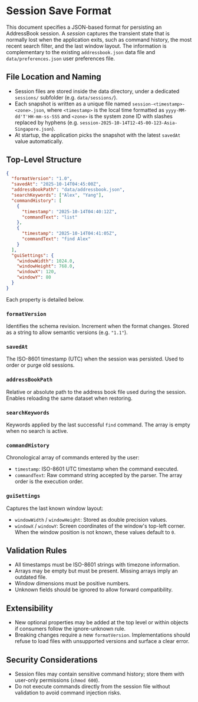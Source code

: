 # Session Save Format

This document specifies a JSON-based format for persisting an AddressBook session. A *session* captures the transient state that is normally lost when the application exits, such as command history, the most recent search filter, and the last window layout. The information is complementary to the existing `addressbook.json` data file and `data/preferences.json` user preferences file.

## File Location and Naming

* Session files are stored inside the data directory, under a dedicated `sessions/` subfolder (e.g. `data/sessions/`).
* Each snapshot is written as a unique file named `session-<timestamp>-<zone>.json`, where `<timestamp>` is the local time formatted as `yyyy-MM-dd'T'HH-mm-ss-SSS` and `<zone>` is the system zone ID with slashes replaced by hyphens (e.g. `session-2025-10-14T12-45-00-123-Asia-Singapore.json`).
* At startup, the application picks the snapshot with the latest `savedAt` value automatically.

## Top-Level Structure

```json
{
  "formatVersion": "1.0",
  "savedAt": "2025-10-14T04:45:00Z",
  "addressBookPath": "data/addressbook.json",
  "searchKeywords": ["Alex", "Yang"],
  "commandHistory": [
    {
      "timestamp": "2025-10-14T04:40:12Z",
      "commandText": "list"
    },
    {
      "timestamp": "2025-10-14T04:41:05Z",
      "commandText": "find Alex"
    }
  ],
  "guiSettings": {
    "windowWidth": 1024.0,
    "windowHeight": 768.0,
    "windowX": 120,
    "windowY": 80
  }
}
```

Each property is detailed below.

### `formatVersion`
Identifies the schema revision. Increment when the format changes. Stored as a string to allow semantic versions (e.g. `"1.1"`).

### `savedAt`
The ISO-8601 timestamp (UTC) when the session was persisted. Used to order or purge old sessions.

### `addressBookPath`
Relative or absolute path to the address book file used during the session. Enables reloading the same dataset when restoring.

### `searchKeywords`
Keywords applied by the last successful `find` command. The array is empty when no search is active.

### `commandHistory`
Chronological array of commands entered by the user:

* `timestamp`: ISO-8601 UTC timestamp when the command executed.
* `commandText`: Raw command string accepted by the parser. The array order is the execution order.

### `guiSettings`
Captures the last known window layout:

* `windowWidth` / `windowHeight`: Stored as double precision values.
* `windowX` / `windowY`: Screen coordinates of the window's top-left corner. When the window position is not known, these values default to `0`.

## Validation Rules

* All timestamps must be ISO-8601 strings with timezone information.
* Arrays may be empty but must be present. Missing arrays imply an outdated file.
* Window dimensions must be positive numbers.
* Unknown fields should be ignored to allow forward compatibility.

## Extensibility

* New optional properties may be added at the top level or within objects if consumers follow the ignore-unknown rule.
* Breaking changes require a new `formatVersion`. Implementations should refuse to load files with unsupported versions and surface a clear error.

## Security Considerations

* Session files may contain sensitive command history; store them with user-only permissions (`chmod 600`).
* Do not execute commands directly from the session file without validation to avoid command injection risks.
